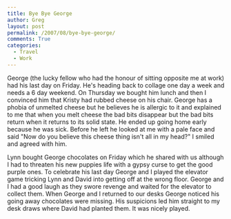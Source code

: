 ```yaml
---
title: Bye Bye George
author: Greg
layout: post
permalink: /2007/08/bye-bye-george/
comments: True
categories:
  - Travel
  - Work
---
```

George (the lucky fellow who had the honour of sitting opposite me at work) had his last day on Friday. He's heading back to collage one day a week and needs a 6 day weekend. On Thursday we bought him lunch and then I convinced him that Kristy had rubbed cheese on his chair. George has a phobia of unmelted cheese but he believes he is allergic to it and explained to me that when you melt cheese the bad bits disappear but the bad bits return when it returns to its solid state. He ended up going home early because he was sick. Before he left he looked at me with a pale face and said "Now do you believe this cheese thing isn't all in my head?" I smiled and agreed with him. 

Lynn bought George chocolates on Friday which he shared with us although I had to threaten his new puppies life with a gypsy curse to get the good purple ones. To celebrate his last day George and I played the elevator game tricking Lynn and David into getting off at the wrong floor. George and I had a good laugh as they swore revenge and waited for the elevator to collect them. When George and I returned to our desks George noticed his going away chocolates were missing. His suspicions led him straight to my desk draws where David had planted them. It was nicely played.